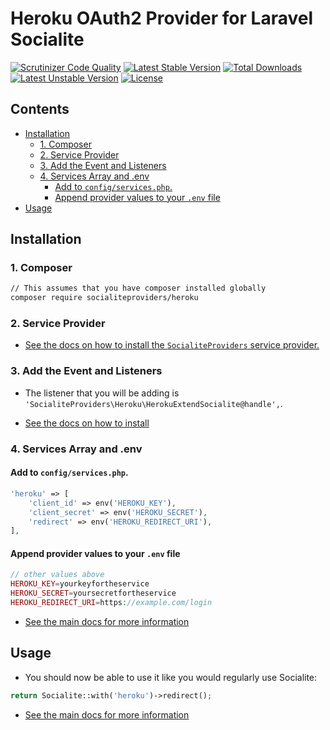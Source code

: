 # Heroku OAuth2 Provider for Laravel Socialite

[![Scrutinizer Code Quality](https://img.shields.io/scrutinizer/g/SocialiteProviders/Heroku.svg?style=flat-square)](https://scrutinizer-ci.com/g/SocialiteProviders/Heroku/?branch=master)
[![Latest Stable Version](https://img.shields.io/packagist/v/socialiteproviders/heroku.svg?style=flat-square)](https://packagist.org/packages/socialiteproviders/heroku)
[![Total Downloads](https://img.shields.io/packagist/dt/socialiteproviders/heroku.svg?style=flat-square)](https://packagist.org/packages/socialiteproviders/heroku)
[![Latest Unstable Version](https://img.shields.io/packagist/vpre/socialiteproviders/heroku.svg?style=flat-square)](https://packagist.org/packages/socialiteproviders/heroku)
[![License](https://img.shields.io/packagist/l/socialiteproviders/heroku.svg?style=flat-square)](https://packagist.org/packages/socialiteproviders/heroku)

<!-- START doctoc generated TOC please keep comment here to allow auto update -->
<!-- DON'T EDIT THIS SECTION, INSTEAD RE-RUN doctoc TO UPDATE -->
## Contents

- [Installation](#installation)
  - [1. Composer](#1-composer)
  - [2. Service Provider](#2-service-provider)
  - [3. Add the Event and Listeners](#3-add-the-event-and-listeners)
  - [4. Services Array and .env](#4-services-array-and-env)
    - [Add to `config/services.php`.](#add-to-configservicesphp)
    - [Append provider values to your `.env` file](#append-provider-values-to-your-env-file)
- [Usage](#usage)

<!-- END doctoc generated TOC please keep comment here to allow auto update -->


## Installation

### 1. Composer

```bash
// This assumes that you have composer installed globally
composer require socialiteproviders/heroku
```

### 2. Service Provider

* [See the docs on how to install the `SocialiteProviders` service provider.](https://github.com/SocialiteProviders/Manager#2-service-provider)


### 3. Add the Event and Listeners

* The listener that you will be adding is `'SocialiteProviders\Heroku\HerokuExtendSocialite@handle',`.

* [See the docs on how to install](https://github.com/SocialiteProviders/Manager#3-add-the-event-and-listeners)

### 4. Services Array and .env

#### Add to `config/services.php`.

```php
'heroku' => [
    'client_id' => env('HEROKU_KEY'),
    'client_secret' => env('HEROKU_SECRET'),
    'redirect' => env('HEROKU_REDIRECT_URI'),
],
```

#### Append provider values to your `.env` file

```php
// other values above
HEROKU_KEY=yourkeyfortheservice
HEROKU_SECRET=yoursecretfortheservice
HEROKU_REDIRECT_URI=https://example.com/login
```

* [See the main docs for more information](https://github.com/SocialiteProviders/Manager#4-services-array-and-env)


## Usage

* You should now be able to use it like you would regularly use Socialite:

```php
return Socialite::with('heroku')->redirect();
```

* [See the main docs for more information](https://github.com/SocialiteProviders/Manager#usage)
